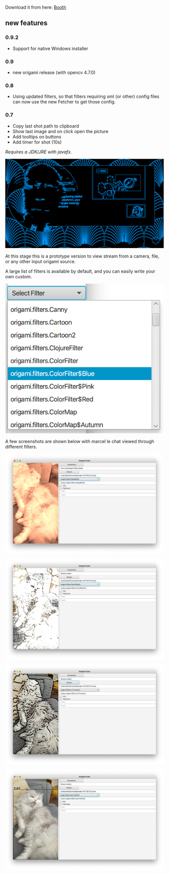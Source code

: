 Download it from here: [Booth](http://repository.hellonico.info/repository/hellonico/origami/booth/0.8/booth-0.8.jar)

## new features  

### 0.9.2

- Support for native Windows installer

### 0.9

- new origami release (with opencv 4.7.0)

### 0.8

- Using updated filters, so that filters requiring xml (or other) config files can now use the new Fetcher to get those config.

### 0.7

- Copy last shot path to clipboard
- Show last image and on click open the picture
- Add tooltips on buttons
- Add timer for shot (10s)

*Requires a JDK/JRE with javafx.*

![](../doc/future.png)

At this stage this is a prototype version to view stream from a camera, file, or any other input origami source.

A large list of filters is available by default, and you can easily write your own custom.

![](../doc/marcel-filters.png)

A few screenshots are shown below with marcel le chat viewed through different filters.

![](../doc/marcel-sepia.png)

![marcel-pencil](../doc/marcel-pencil.png)

![marcel-cartoon](../doc/marcel-cartoon.png)

![marcel-yolo4](../doc/marcel-yolo4.png)